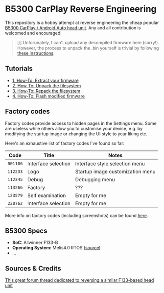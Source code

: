 # B5300 CarPlay Reverse Engineering

This repository is a hobby attempt at reverse engineering the cheap popular [B5300 CarPlay / Android Auto head unit](https://www.aliexpress.us/item/3256806677605382.html). Any and all contribution is welcomed and encouraged!

> [❕] Unforunately, I can't upload any decompiled firmware here (sorry!). However, the process to unpack the .bin yourself is trivial by following [these instructions](docs/2-unpacking-firmware.md).

## Tutorials

- [1. How-To: Extract your firmware](docs/1-extracting-firmware.md)
- [2. How-To: Unpack the filesystem](docs/2-unpacking-firmware.md)
- [3. How-To: Repack the filesystem](docs/3-repacking-firmware.md)
- [4. How-To: Flash modified firmware](docs/4-flashing-firmware.md)

## Factory codes

Factory codes provide access to hidden pages in the Settings menu. Some are useless while others allow you to customise your device, e.g. by modifying the startup image or changing the UI style to your liking etc.

Here's an exhaustive list of factory codes I've found so far:

| Code     | Title               | Notes                            |
| -------- | ------------------- | -------------------------------- |
| `001106` | Interface selection | Interface style selection menu   |
| `112233` | Logo                | Startup image customization menu |
| `112345` | Debug               | Debugging menu                   |
| `113266` | Factory             | ???                              |
| `123579` | Self examination    | Empty for me                     |
| `230762` | Interface selection | Empty for me                     |

More info on factory codes (including screenshots) can be found [here](docs/factory-codes.md).

## B5300 Specs

- **SoC:** Allwinner F133-B
- **Operating System:** Melis4.0 RTOS ([source](https://github.com/usr-sse2/lindenis-v833-RTOS-melis-4.0))
- ...

## Sources & Credits

[This great forum thread dedicated to reversing a similar F133-based head unit](https://4pda.to/forum/index.php?showtopic=1059544)
